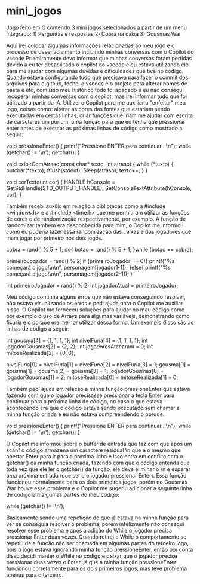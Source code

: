 # mini_jogos
Jogo feito em C contendo 3 mini jogos selecionados a partir de um menu integrado: 1) Perguntas e respostas 2) Cobra na caixa 3) Gousmas War


Aqui irei colocar algumas informações relacionadas ao meu jogo e o processo de desenvolvimento incluindo minhas conversas com o Copilot do vscode
Priemiramente devo informar que minhas conversas foram pertidas devido a eu ter desabilitado o copilot do vscode e eu estava utilizando ele para me ajudar com algumas dúvidas e dificuldades que tive no código. Quando estava configurando tudo que precisava para fazer o commit dos arquivos para o github, fechei o vscode e o projeto para alterar nomes de pasta e etc, com isso meu histórico todo foi apagado e eu não consegui recuperar minhas conversas com o copilot, mas irei informar tudo que foi utilizado a partir da IA.
Utilizei o Copilot para me auxiliar a "enfeitar" meu jogo, coisas como: alterar as cores das fontes que estariam sendo executadas em certas linhas, criar funções que iriam me ajudar com escrita de caracteres um por um, uma função para que eu tenha que pressionar enter antes de executar as próximas linhas de código como mostrado a seguir:

void pressioneEnter() {
    printf("Pressione ENTER para continuar...\n");
    while (getchar() != '\n');
    getchar();
}

void exibirComAtraso(const char* texto, int atraso) {
    while (*texto) {
        putchar(*texto);
        fflush(stdout);
        Sleep(atraso);
        texto++;
    }
}

void corTexto(int cor) {
    HANDLE hConsole = GetStdHandle(STD_OUTPUT_HANDLE);
    SetConsoleTextAttribute(hConsole, cor);
}

Também recebi auxílio em relação a bibliotecas como a #include <windows.h> e a #include <time.h> que me permitiram utilizar as funções de cores e de randomização respectivamente, por exemplo. A função de randomizar também era desconhecida para mim, o Copilot me informou como eu poderia fazer essa randomização das caixas e dos jogadores que iriam jogar por primeiro nos dois jogos.

cobra = rand() % 5 + 1; 
do{
  botao = rand() % 5 + 1;
}while (botao == cobra); 

primeiroJogador = rand() % 2;
if (primeiroJogador == 0){
  printf("%s começará o jogo!\n\n", personagem[jogador1-1]);
}else{
  printf("%s começará o jogo!\n\n", personagem[jogador2-1]);
}

int primeiroJogador = rand() % 2;
int jogadorAtual = primeiroJogador;
                
Meu código continha alguns erros que não estava conseguindo resolver, não estava visualizando os erros e pedi ajuda para o Copilot me auxiliar nisso. O Copilot me forneceu soluções para ajudar no meu código como por exemplo o uso de Arrays para algumas variáveis, demonstrando como ficaria e o porque era melhor utilizar dessa forma. Um exemplo disso são as linhas de código a seguir:

 int gousma[4] = {1, 1, 1, 1};
    int nivelFuria[4] = {1, 1, 1, 1};
    int jogadorGousmas[2] = {2, 2};
    int jogadoresAtacaram = 0;
    int mitoseRealizada[2] = {0, 0};

nivelFuria[0] = nivelFuria[1] = nivelFuria[2] = nivelFuria[3] = 1;
gousma[0] = gousma[1] = gousma[2] = gousma[3] = 1;
jogadorGousmas[0] = jogadorGousmas[1] = 2;
mitoseRealizada[0] = mitoseRealizada[1] = 0;

Também pedi ajuda em relação a minha função pressioneEnter que estava fazendo com que o jogador precisasse pressionar a tecla Enter para continuar para a próxima linha de código, no caso o que estava acontecendo era que o código estava sendo executado sem chamar a minha função criada e eu não estava compreendendo o porque. 

void pressioneEnter() {
    printf("Pressione ENTER para continuar...\n");
    while (getchar() != '\n');
    getchar();
}

O Copilot me informou sobre o buffer de entrada que faz com que após um scanf o código armazena um caractere residual \n que é o mesmo que apertar Enter para ir para a próxima linha e isso entra em conflito com o getchar() da minha função criada, fazendo com que o código entenda que toda vez que ele ler o getchar() da função, ele deve eliminar o \n e esperar uma próxima entrada (que seria o jogador pressionar Enter). Essa função funcionou normalmente para os dois primeiros jogos, porém no Gousmas War houve esse problema e o Copilot me sugeriu adicionar a seguinte linha de código em algumas partes do meu código:

while (getchar() != '\n');

Basicamente sendo uma repetição do que já estava na minha função para ver se conseguia resolver o problema, porém infelizmente não consegui resolver esse problema e após a adição do While o jogador precisa pressionar Enter duas vezes. Quando retirei o While o comportamento se repetiu de a função não ser chamada em algumas partes do terceiro jogo, pois o jogo estava ignorando minha função pressioneEnter, então por conta disso decidi manter o While no código e deixar que o jogador precise pressionar duas vezes o Enter, já que a minha função pressioneEnter funcionou corretamente para os dois primeiros jogos, mas teve problema apenas para o terceiro.
